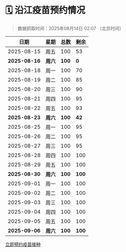 # 🗓️ 沿江疫苗预约情况

> 数据抓取时间：2025年08月14日 02:07 （北京时间）

| 日期 | 星期 | 总数 | 剩余 |
|------|------|------|------|
| 2025-08-15 | 周五 | 100 | 53 |
| **2025-08-16** | **周六** | **100** | **0** |
| 2025-08-18 | 周一 | 100 | 70 |
| 2025-08-19 | 周二 | 100 | 85 |
| 2025-08-20 | 周三 | 100 | 90 |
| 2025-08-21 | 周四 | 100 | 95 |
| 2025-08-22 | 周五 | 100 | 93 |
| **2025-08-23** | **周六** | **100** | **42** |
| 2025-08-25 | 周一 | 100 | 95 |
| 2025-08-26 | 周二 | 100 | 95 |
| 2025-08-27 | 周三 | 100 | 95 |
| 2025-08-28 | 周四 | 100 | 100 |
| 2025-08-29 | 周五 | 100 | 100 |
| **2025-08-30** | **周六** | **100** | **100** |
| 2025-09-01 | 周一 | 100 | 100 |
| 2025-09-02 | 周二 | 100 | 100 |
| 2025-09-03 | 周三 | 100 | 100 |
| 2025-09-04 | 周四 | 100 | 100 |
| 2025-09-05 | 周五 | 100 | 100 |
| **2025-09-06** | **周六** | **100** | **100** |


<div class="button-container">
<a class="btn" href="http://yfzweb.ishequ.net/#/login" target="_blank">立即预约疫苗接种</a>
</div>
